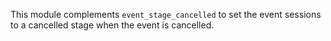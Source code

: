 This module complements `event_stage_cancelled` to set the event sessions to a
cancelled stage when the event is cancelled.
